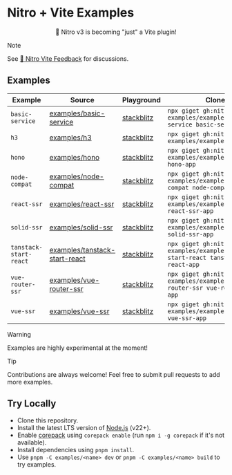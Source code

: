 # Nitro + Vite Examples

<p align="center">🎉 Nitro v3 is becoming "just" a Vite plugin!</p>

> [!NOTE]
> See [💬 Nitro Vite Feedback](https://github.com/nitrojs/nitro/discussions/3460) for discussions.

## Examples

<!-- Use `pnpm automd` to update section below -->

<!-- automd:examples -->

| Example                | Source                                                            | Playground                                                                                                                                                          | Clone                                                                                       |
| ---------------------- | ----------------------------------------------------------------- | ------------------------------------------------------------------------------------------------------------------------------------------------------------------- | ------------------------------------------------------------------------------------------- |
| `basic-service`        | [examples/basic-service](./examples/basic-service/)               | [stackblitz](https://stackblitz.com/fork/github/nitrojs/nitro-vite-examples/tree/main/examples/basic-service?startScript=dev&file=vite.config.mjs,server.ts)        | `npx giget gh:nitrojs/vite-examples/examples/basic-service basic-service-app`               |
| `h3`                   | [examples/h3](./examples/h3/)                                     | [stackblitz](https://stackblitz.com/fork/github/nitrojs/nitro-vite-examples/tree/main/examples/h3?startScript=dev&file=vite.config.mjs,server.ts)                   | `npx giget gh:nitrojs/vite-examples/examples/h3 h3-app`                                     |
| `hono`                 | [examples/hono](./examples/hono/)                                 | [stackblitz](https://stackblitz.com/fork/github/nitrojs/nitro-vite-examples/tree/main/examples/hono?startScript=dev&file=vite.config.mjs,server.ts)                 | `npx giget gh:nitrojs/vite-examples/examples/hono hono-app`                                 |
| `node-compat`          | [examples/node-compat](./examples/node-compat/)                   | [stackblitz](https://stackblitz.com/fork/github/nitrojs/nitro-vite-examples/tree/main/examples/node-compat?startScript=dev&file=vite.config.mjs,server.ts)          | `npx giget gh:nitrojs/vite-examples/examples/node-compat node-compat-app`                   |
| `react-ssr`            | [examples/react-ssr](./examples/react-ssr/)                       | [stackblitz](https://stackblitz.com/fork/github/nitrojs/nitro-vite-examples/tree/main/examples/react-ssr?startScript=dev&file=vite.config.mjs,server.ts)            | `npx giget gh:nitrojs/vite-examples/examples/react-ssr react-ssr-app`                       |
| `solid-ssr`            | [examples/solid-ssr](./examples/solid-ssr/)                       | [stackblitz](https://stackblitz.com/fork/github/nitrojs/nitro-vite-examples/tree/main/examples/solid-ssr?startScript=dev&file=vite.config.mjs,server.ts)            | `npx giget gh:nitrojs/vite-examples/examples/solid-ssr solid-ssr-app`                       |
| `tanstack-start-react` | [examples/tanstack-start-react](./examples/tanstack-start-react/) | [stackblitz](https://stackblitz.com/fork/github/nitrojs/nitro-vite-examples/tree/main/examples/tanstack-start-react?startScript=dev&file=vite.config.mjs,server.ts) | `npx giget gh:nitrojs/vite-examples/examples/tanstack-start-react tanstack-start-react-app` |
| `vue-router-ssr`       | [examples/vue-router-ssr](./examples/vue-router-ssr/)             | [stackblitz](https://stackblitz.com/fork/github/nitrojs/nitro-vite-examples/tree/main/examples/vue-router-ssr?startScript=dev&file=vite.config.mjs,server.ts)       | `npx giget gh:nitrojs/vite-examples/examples/vue-router-ssr vue-router-ssr-app`             |
| `vue-ssr`              | [examples/vue-ssr](./examples/vue-ssr/)                           | [stackblitz](https://stackblitz.com/fork/github/nitrojs/nitro-vite-examples/tree/main/examples/vue-ssr?startScript=dev&file=vite.config.mjs,server.ts)              | `npx giget gh:nitrojs/vite-examples/examples/vue-ssr vue-ssr-app`                           |

<!-- /automd -->

> [!WARNING]
> Examples are highly experimental at the moment!

> [!TIP]
> Contributions are always welcome! Feel free to submit pull requests to add more examples.

## Try Locally

- Clone this repository.
- Install the latest LTS version of [Node.js](https://nodejs.org/en/) (v22+).
- Enable [corepack](https://github.com/nodejs/corepack) using `corepack enable` (run `npm i -g corepack` if it's not available).
- Install dependencies using `pnpm install`.
- Use `pnpm -C examples/<name> dev` or `pnpm -C examples/<name> build` to try examples.

